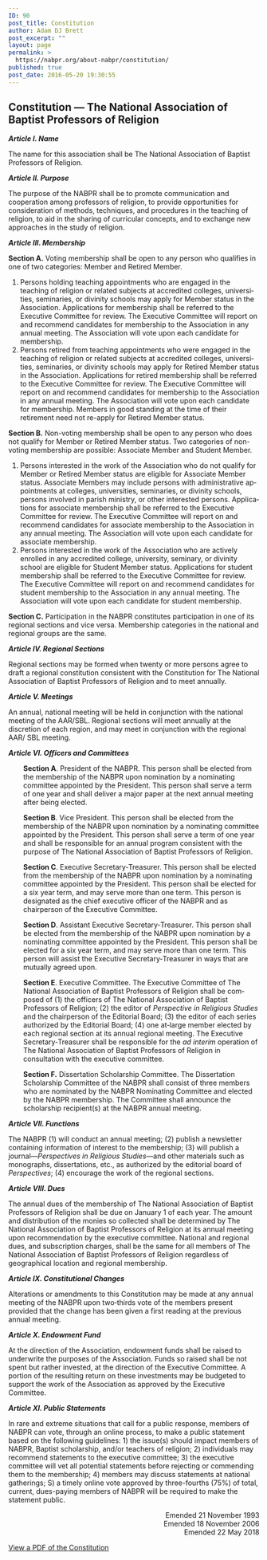 ```yaml
---
ID: 90
post_title: Constitution
author: Adam DJ Brett
post_excerpt: ""
layout: page
permalink: >
  https://nabpr.org/about-nabpr/constitution/
published: true
post_date: 2016-05-20 19:30:55
---
```

<h2>Constitution — The National Association of Baptist Professors of Religion</h2>

<div>

<strong><em> Article I. Name</em></strong>

The name for this association shall be The National Association of Baptist Professors of Religion.

<strong><em> Article II. Purpose</em></strong>

The purpose of the NABPR shall be to pro­mote communication and cooperation among professors of religion, to provide opportunities for consideration of methods, techniques, and procedures in the teaching of religion, to aid in the sharing of curricular concepts, and to exchange new approaches in the study of reli­gion.

<strong><em> Article III. Membership</em></strong>

<strong>Section A.</strong> Voting membership shall be open to any person who qualifies in one of two catego­ries: Member and Retired Member.
<ol>
    <li>Persons holding teaching appoint­ments who are engaged in the teaching of religion or related subjects at accredited colleg­es, universi­ties, seminaries, or divinity schools may apply for Member status in the Associa­tion. Applica­tions for membership shall be referred to the Executive Committee for re­view. The Execu­tive Committee will report on and recommend candidates for membership to the Association in any annual meeting. The Association will vote upon each candidate for membership.</li>
    <li>Persons retired from teaching appointments who were engaged in the teaching of religion or related subjects at accredited colleges, universi­ties, seminaries, or divinity schools may apply for Retired Member status in the Association. Applications for retired membership shall be referred to the Executive Committee for re­view. The Executive Commit­tee will report on and recommend candidates for membership to the Association in any annual meeting. The Association will vote upon each candidate for membership. Members in good standing at the time of their retirement need not re-apply for Retired Member status.</li>
</ol>
<strong>Section B.</strong> Non-voting membership shall be open to any person who does not qualify for Member or Retired Member status. Two cate­gories of non-voting membership are possible: Associate Member and Student Mem­ber.
<ol>
    <li>Persons interested in the work of the Associ­ation who do not qualify for Member or Re­tired Member status are eligible for Associ­ate Member status. Associate Members may in­clude persons with administrative ap­pointments at colleges, universities, seminaries, or divinity schools, persons involved in parish ministry, or other interested persons. Applica­tions for associate membership shall be referred to the Executive Committee for review. The Execu­tive Committee will report on and recom­mend candidates for associate membership to the Association in any annual meeting. The Associ­ation will vote upon each candidate for associ­ate membership.</li>
    <li>Persons interested in the work of the Associ­ation who are actively enrolled in any accredit­ed college, university, seminary, or divinity school are eligible for Student Member status. Applications for student membership shall be referred to the Executive Committee for re­view. The Executive Committee will report on and recommend candidates for stu­dent member­ship to the Association in any annual meeting. The Association will vote upon each candidate for student membership.</li>
</ol>
<strong>Section C.</strong> Participation in the NABPR consti­tutes participation in one of its regional sections and vice versa. Membership categories in the national and regional groups are the same.

</div>

<div>

<strong><em> Article IV. Regional Sections</em></strong>

Regional sections may be formed when twen­ty or more persons agree to draft a regional constitu­tion consistent with the Constitution for The National Association of Baptist Professors of Religion and to meet annually.

<strong><em> Article V. Meetings</em></strong>

An annual, national meeting will be held in conjunction with the national meeting of the AAR/SBL. Regional sections will meet annual­ly at the discretion of each region, and may meet in conjunction with the regional AAR/ SBL meeting.

<strong><em> Article VI. Officers and Committees</em></strong>
<p style="padding-left: 30px;"><strong>Section A</strong>. President of the NABPR. This person shall be elected from the membership of the NABPR upon nomination by a nominating committee appointed by the President. This person shall serve a term of one year and shall deliver a major paper at the next annual meet­ing after being elected.</p>
<p style="padding-left: 30px;"><strong>Section B</strong>. Vice President. This person shall be elected from the membership of the NABPR upon nomination by a nominating committee appointed by the President. This person shall serve a term of one year and shall be responsible for an annual program consistent with the purpose of The National Association of Baptist Professors of Religion.</p>
<p style="padding-left: 30px;"><strong>Section C</strong>. Executive Secretary‑Treasurer. This person shall be elected from the member­ship of the NABPR upon nomination by a nominating committee appointed by the President. This person shall be elected for a six year term, and may serve more than one term. This person is designated as the chief executive officer of the NABPR and as chairperson of the Executive Committee.</p>
<p style="padding-left: 30px;"><strong>Section D</strong>. Assistant Executive Secretary‑Tre­asurer. This person shall be elected from the membership of the NABPR upon nomination by a nominating committee appointed by the President. This person shall be elected for a six year term, and may serve more than one term. This person will assist the Executive Secretary‑Treasurer in ways that are mutually agreed upon.</p>
<p style="padding-left: 30px;"><strong>Section E</strong>. Executive Committee. The Execu­tive Committee of The National Association of Baptist Professors of Religion shall be com­posed of (1) the officers of The National Asso­ci­ation of Baptist Professors of Religion; (2) the editor of <em>Perspective in Religious Studies</em> and the chairperson of the Editorial Board; (3) the editor of each series authorized by the Editorial Board; (4) one at‑large member elected by each regional section at its annual regional meeting. The Executive Secretary‑Trea­surer shall be responsible for the <em>ad interim</em> operation of The National Association of Baptist Professors of Religion in consultation with the executive committee.</p>
<p style="padding-left: 30px;"><strong>Section F.</strong> Dissertation Scholarship Committee. The Dissertation Scholarship Committee of the NABPR shall consist of three members who are nominated by the NABPR Nominating Committee and elected by the NABPR membership. The Committee shall announce the scholarship recipient(s) at the NABPR annual meeting.</p>
<strong><em> Article VII. Functions</em></strong>

The NABPR (1) will conduct an annual meeting; (2) publish a newsletter containing information of interest to the membership; (3) will publish a journal—<em>Perspectives in Religious Studies</em>—and other materials such as mono­graphs, dissertations, etc., as authorized by the editorial board of <em>Perspectives</em>; (4) encourage the work of the regional sections.

<strong><em> Article VIII. Dues</em></strong>

</div>

The annual dues of the membership of The National Association of Baptist Professors of Religion shall be due on January 1 of each year. The amount and distribution of the mon­ies so collected shall be determined by The National Association of Baptist Professors of Religion at its annual meeting upon recommen­dation by the executive committee. National and regional dues, and subscription charges, shall be the same for all members of The Na­tional Association of Baptist Professors of Religion regardless of geographical location and regional membership.

<strong><em> Article IX. Constitutional Changes</em></strong>

Alterations or amendments to this Constitution may be made at any annual meeting of the NABPR upon two‑thirds vote of the members present provided that the change has been given a first reading at the previous annual meeting.

<strong><em> Article X. Endowment Fund</em></strong>

At the direction of the Association, endow­ment funds shall be raised to underwrite the purposes of the Association. Funds so raised shall be not spent but rather invested, at the direction of the Executive Committee. A por­tion of the resulting return on these investments may be budgeted to support the work of the Association as approved by the Executive Committee.

<strong><em>Article XI. Public Statements</em></strong>

In rare and extreme situations that call for a public response, members of NABPR can vote, through an online process, to make a public statement based on the following guidelines: 1) the issue(s) should impact members of NABPR, Baptist scholarship, and/or teachers of religion; 2) individuals may recommend statements to the executive committee; 3) the executive committee will vet all potential statements before rejecting or commending them to the membership; 4) members may discuss statements at national gatherings; S) a timely online vote approved by three-fourths (75%) of total, current, dues-paying members of NABPR will be required to make the statement public.

<ul class="list-unstyled" style="text-align: right;">
    <li style="list-style-type: none;">Emended 21 November 1993</li>
    <li style="list-style-type: none;">Emended 18 November 2006</li>
    <li style="list-style-type: none;">Emended 22 May 2018</li>
</ul>

<a href="https://nabpr.org/wp-content/uploads/2018/05/NABPRconstitution2018.pdf">View a PDF of the Constitution</a>